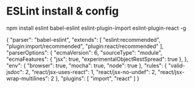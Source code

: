 # ESLint install & config

npm install eslint babel-eslint eslint-plugin-import eslint-plugin-react -g

{
  "parser": "babel-eslint",
  "extends": [
    "eslint:recommended",
    "plugin:import/recommended",
    "plugin:react/recommended"
  ],
  "parserOptions": {
    "ecmaVersion": 6,
    "sourceType": "module",
    "ecmaFeatures": {
      "jsx": true,
      "experimentalObjectRestSpread": true
    },
  },
  "env": {
    "browser": true,
    "mocha": true,
    "node": true
  },
  "rules": {
    "valid-jsdoc": 2,
    "react/jsx-uses-react": 1,
    "react/jsx-no-undef": 2,
    "react/jsx-wrap-multilines": 2
  },
  "plugins": [
    "import",
    "react"
  ]
}
